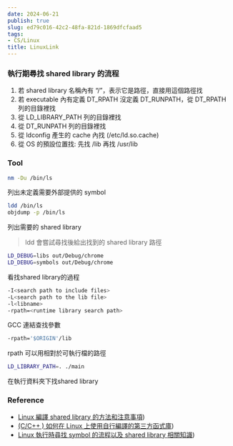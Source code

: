```yaml
---
date: 2024-06-21
publish: true
slug: ed79c016-42c2-48fa-821d-1869dfcfaad5
tags:
- CS/Linux
title: LinuxLink
---
```

### 執行期尋找 shared library 的流程

1. 若 shared library 名稱內有 “/”，表示它是路徑，直接用這個路徑找
2. 若 executable 內有定義 DT_RPATH 沒定義 DT_RUNPATH，從 DT_RPATH 列的目錄裡找
3. 從 LD_LIBRARY_PATH 列的目錄裡找
4. 從 DT_RUNPATH 列的目錄裡找
5. 從 ldconfig 產生的 cache 內找 (/etc/ld.so.cache)
6. 從 OS 的預設位置找: 先找 /lib 再找 /usr/lib

### Tool

```sh
nm -Du /bin/ls  
```

列出未定義需要外部提供的 symbol

```sh
ldd /bin/ls  
objdump -p /bin/ls  
```

列出需要的 shared library

> ldd 會嘗試尋找後給出找到的 shared library 路徑



```sh
LD_DEBUG=libs out/Debug/chrome  
LD_DEBUG=symbols out/Debug/chrome  
```

看找shared library的過程

```sh
-I<search path to include files>  
-L<search path to the lib file>  
-l<libname>  
-rpath=<runtime library search path>  
```

GCC 連結查找參數

```sh
-rpath='$ORIGIN'/lib  
```

rpath 可以用相對於可執行檔的路徑

```sh
LD_LIBRARY_PATH=. ./main  
```

在執行資料夾下找shared library

### Reference

- [Linux 編譯 shared library 的方法和注意事項](<%5Bhttps://medium.com/fcamels-notes/linux-%E7%B7%A8%E8%AD%AF-shared-library-%E7%9A%84%E6%96%B9%E6%B3%95%E5%92%8C%E6%B3%A8%E6%84%8F%E4%BA%8B%E9%A0%85-cb35844ef331%5D(https://medium.com/fcamels-notes/linux-%E7%B7%A8%E8%AD%AF-shared-library-%E7%9A%84%E6%96%B9%E6%B3%95%E5%92%8C%E6%B3%A8%E6%84%8F%E4%BA%8B%E9%A0%85-cb35844ef331>))
- [(C/C++ ) 如何在 Linux 上使用自行編譯的第三方函式庫](<%5Bhttps://medium.com/@fcamel/c-c-%E5%A6%82%E4%BD%95%E5%9C%A8-linux-%E4%B8%8A%E4%BD%BF%E7%94%A8%E8%87%AA%E8%A1%8C%E7%B7%A8%E8%AD%AF%E7%9A%84%E7%AC%AC%E4%B8%89%E6%96%B9%E5%87%BD%E5%BC%8F%E5%BA%AB-1f19c3abaebe%5D(https://medium.com/@fcamel/c-c-%E5%A6%82%E4%BD%95%E5%9C%A8-linux-%E4%B8%8A%E4%BD%BF%E7%94%A8%E8%87%AA%E8%A1%8C%E7%B7%A8%E8%AD%AF%E7%9A%84%E7%AC%AC%E4%B8%89%E6%96%B9%E5%87%BD%E5%BC%8F%E5%BA%AB-1f19c3abaebe>))
- [Linux 執行時尋找 symbol 的流程以及 shared library 相關知識](<%5Bhttps://medium.com/fcamels-notes/linux-%E5%9F%B7%E8%A1%8C%E6%99%82%E5%B0%8B%E6%89%BE-symbol-%E7%9A%84%E6%B5%81%E7%A8%8B%E4%BB%A5%E5%8F%8A-shared-library-%E7%9B%B8%E9%97%9C%E7%9F%A5%E8%AD%98-b0cf1e19cbf3%5D(https://medium.com/fcamels-notes/linux-%E5%9F%B7%E8%A1%8C%E6%99%82%E5%B0%8B%E6%89%BE-symbol-%E7%9A%84%E6%B5%81%E7%A8%8B%E4%BB%A5%E5%8F%8A-shared-library-%E7%9B%B8%E9%97%9C%E7%9F%A5%E8%AD%98-b0cf1e19cbf3>))
